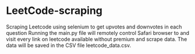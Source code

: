 # LeetCode-scraping
Scraping Leetcode using selenium to get upvotes and downvotes in each question
Running the main.py file will remotely control Safari browser to and visit every link on leetcode available without premium and scrape data.
The data will be saved in the CSV file leetcode_data.csv. 
